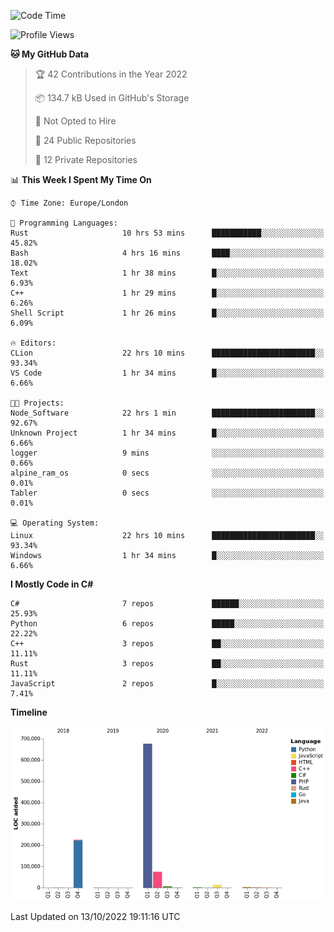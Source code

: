 <!--START_SECTION:waka-->
![Code Time](http://img.shields.io/badge/Code%20Time-320%20hrs%209%20mins-blue)

![Profile Views](http://img.shields.io/badge/Profile%20Views-1-blue)

**🐱 My GitHub Data** 

> 🏆 42 Contributions in the Year 2022
 > 
> 📦 134.7 kB Used in GitHub's Storage 
 > 
> 🚫 Not Opted to Hire
 > 
> 📜 24 Public Repositories 
 > 
> 🔑 12 Private Repositories  
 > 
📊 **This Week I Spent My Time On** 

```text
⌚︎ Time Zone: Europe/London

💬 Programming Languages: 
Rust                     10 hrs 53 mins      ███████████░░░░░░░░░░░░░░   45.82% 
Bash                     4 hrs 16 mins       ████░░░░░░░░░░░░░░░░░░░░░   18.02% 
Text                     1 hr 38 mins        █░░░░░░░░░░░░░░░░░░░░░░░░   6.93% 
C++                      1 hr 29 mins        █░░░░░░░░░░░░░░░░░░░░░░░░   6.26% 
Shell Script             1 hr 26 mins        █░░░░░░░░░░░░░░░░░░░░░░░░   6.09%

🔥 Editors: 
CLion                    22 hrs 10 mins      ███████████████████████░░   93.34% 
VS Code                  1 hr 34 mins        █░░░░░░░░░░░░░░░░░░░░░░░░   6.66%

🐱‍💻 Projects: 
Node_Software            22 hrs 1 min        ███████████████████████░░   92.67% 
Unknown Project          1 hr 34 mins        █░░░░░░░░░░░░░░░░░░░░░░░░   6.66% 
logger                   9 mins              ░░░░░░░░░░░░░░░░░░░░░░░░░   0.66% 
alpine_ram_os            0 secs              ░░░░░░░░░░░░░░░░░░░░░░░░░   0.01% 
Tabler                   0 secs              ░░░░░░░░░░░░░░░░░░░░░░░░░   0.01%

💻 Operating System: 
Linux                    22 hrs 10 mins      ███████████████████████░░   93.34% 
Windows                  1 hr 34 mins        █░░░░░░░░░░░░░░░░░░░░░░░░   6.66%

```

**I Mostly Code in C#** 

```text
C#                       7 repos             ██████░░░░░░░░░░░░░░░░░░░   25.93% 
Python                   6 repos             █████░░░░░░░░░░░░░░░░░░░░   22.22% 
C++                      3 repos             ██░░░░░░░░░░░░░░░░░░░░░░░   11.11% 
Rust                     3 repos             ██░░░░░░░░░░░░░░░░░░░░░░░   11.11% 
JavaScript               2 repos             █░░░░░░░░░░░░░░░░░░░░░░░░   7.41%

```


**Timeline**

![Chart not found](https://raw.githubusercontent.com/Jirubizu/Jirubizu/master/charts/bar_graph.png) 


 Last Updated on 13/10/2022 19:11:16 UTC
<!--END_SECTION:waka-->